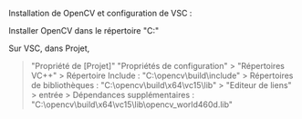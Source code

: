 Installation de OpenCV et configuration de VSC :

Installer OpenCV dans le répertoire "C:\"

Sur VSC, dans Projet,
> "Propriété de [Projet]"
  > "Propriétés de configuration" > "Répertoires VC++"
  	> Répertoire Include : "C:\opencv\build\include"
		> Répertoires de bibliothèques : "C:\opencv\build\x64\vc15\lib"
	> "Editeur de liens" > entrée
		> Dépendances supplémentaires : "C:\opencv\build\x64\vc15\lib\opencv_world460d.lib"
